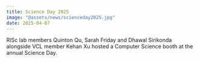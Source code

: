 ```yaml
---
title: Science Day 2025
image: "@assets/news/scienceday2025.jpg"
date: 2025-04-07
---
```


RISc lab members Quinton Qu, Sarah Friday and Dhawal Sirikonda alongside VCL member Kehan Xu hosted a Computer Science booth at the annual Science Day.